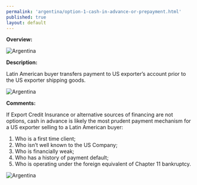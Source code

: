 ```yaml
---
permalink: 'argentina/option-1-cash-in-advance-or-prepayment.html'
published: true
layout: default
---
```

**Overview:**
					
![Argentina](../images/option-1-overview.png)

**Description:**

Latin American buyer transfers payment to US exporter’s account prior to the US exporter shipping goods.
 
![Argentina](../images/option-1-description.png)

**Comments:**

If Export Credit Insurance or alternative sources of financing are not options, cash in advance is likely the most prudent payment mechanism for a US exporter selling to a Latin American buyer:

1.	Who is a first time client;
2.	Who isn’t well known to the US Company;
3.	Who is financially weak;
4.	Who has a history of payment default;
5.	Who is operating under the foreign equivalent of Chapter 11 bankruptcy.

![Argentina](../images/option-1-diagram.png)
